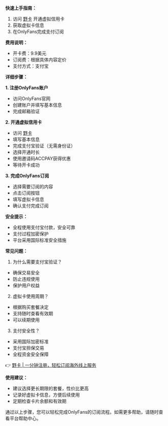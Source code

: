 **快速上手指南：**

1. 访问 [野卡](https://bit.ly/bewildcard) 开通虚拟信用卡
2. 获取虚拟卡信息
3. 在OnlyFans完成支付订阅

**费用说明：**
- 开卡费：9.9美元
- 订阅费：根据具体内容定价
- 支付方式：支付宝

**详细步骤：**

**1. 注册OnlyFans账户**
- 访问OnlyFans官网
- 创建账户并填写基本信息
- 完成邮箱验证

**2. 开通虚拟信用卡**
- 访问 [野卡](https://bit.ly/bewildcard)
- 填写基本信息
- 完成支付宝验证（无需身份证）
- 选择开通时长
- 使用邀请码ACCPAY获得优惠
- 等待开卡成功

**3. 完成OnlyFans订阅**
- 选择需要订阅的内容
- 点击订阅按钮
- 填写虚拟卡信息
- 确认支付完成订阅

**安全提示：**
- 全程使用支付宝付款，安全可靠
- 支付过程加密保护
- 平台采用国际标准安全措施

**常见问题：**

1. 为什么需要支付宝验证？
- 确保交易安全
- 防止违规使用
- 保护用户权益

2. 虚拟卡使用周期？
- 根据购买套餐决定
- 支持随时查看有效期
- 可以续期使用

3. 支付安全性？
- 采用国际加密标准
- 支付宝担保交易
- 全程资金安全保障

👉 [野卡 | 一分钟注册，轻松订阅海外线上服务](https://bit.ly/bewildcard)

**使用建议：**
- 建议选择更长期限的套餐，性价比更高
- 记录好虚拟卡信息，方便后续使用
- 定期检查卡片余额和有效期

通过以上步骤，您可以轻松完成OnlyFans的订阅流程。如需更多帮助，请随时查看平台帮助中心。